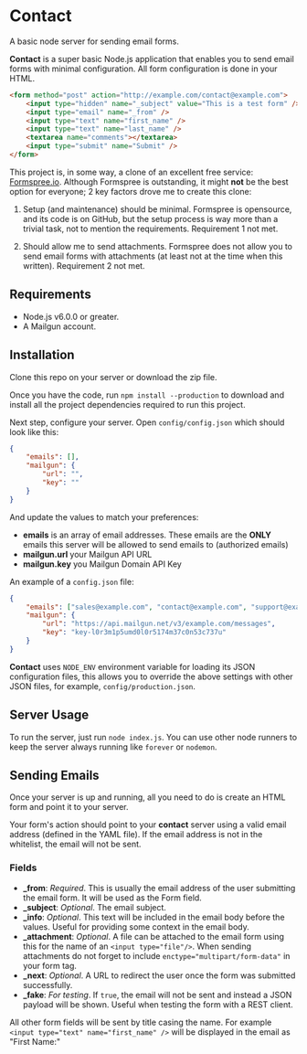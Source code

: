 # Contact

A basic node server for sending email forms.

**Contact** is a super basic Node.js application that enables you to send email forms with minimal configuration. All form configuration is done in your HTML.

```html
<form method="post" action="http://example.com/contact@example.com">
	<input type="hidden" name="_subject" value="This is a test form" />
	<input type="email" name="_from" />
	<input type="text" name="first_name" />
	<input type="text" name="last_name" />
	<textarea name="comments"></textarea>
	<input type="submit" name="Submit" />
</form>
```

This project is, in some way, a clone of an excellent free service: [Formspree.io](https://formspree.io/). Although Formspree is outstanding, it might **not** be the best option for everyone; 2 key factors drove me to create this clone:

1. Setup (and maintenance) should be minimal.
   Formspree is opensource, and its code is on GitHub, but the setup process is way more than a trivial task, not to mention the requirements. Requirement 1 not met.

1. Should allow me to send attachments.
   Formspree does not allow you to send email forms with attachments (at least not at the time when this written). Requirement 2 not met.

## Requirements

- Node.js v6.0.0 or greater.
- A Mailgun account.

## Installation

Clone this repo on your server or download the zip file.

Once you have the code, run `npm install --production` to download and install all the project dependencies required to run this project.

Next step, configure your server. Open `config/config.json` which should look like this:

```json
{
	"emails": [],
	"mailgun": {
		"url": "",
		"key": ""
	}
}
```

And update the values to match your preferences:

- **emails** is an array of email addresses. These emails are the **ONLY** emails this server will be allowed to send emails to (authorized emails)
- **mailgun.url** your Mailgun API URL
- **mailgun.key** you Mailgun Domain API Key

An example of a `config.json` file:

```json
{
	"emails": ["sales@example.com", "contact@example.com", "support@example.com"],
	"mailgun": {
		"url": "https://api.mailgun.net/v3/example.com/messages",
		"key": "key-l0r3m1p5umd0l0r5174m37c0n53c737u"
	}
}
```

**Contact** uses `NODE_ENV` environment variable for loading its JSON configuration files, this allows you to override the above settings with other JSON files, for example, `config/production.json`.

## Server Usage

To run the server, just run `node index.js`. You can use other node runners to keep the server always running like `forever` or `nodemon`.

## Sending Emails

Once your server is up and running, all you need to do is create an HTML form and point it to your server.

Your form's action should point to your **contact** server using a valid email address (defined in the YAML file). If the email address is not in the whitelist, the email will not be sent.

### Fields

- **\_from**: _Required_. This is usually the email address of the user submitting the email form. It will be used as the Form field.
- **\_subject**: _Optional_. The email subject.
- **\_info**: _Optional_. This text will be included in the email body before the values. Useful for providing some context in the email body.
- **\_attachment**: _Optional_. A file can be attached to the email form using this for the name of an `<input type="file"/>`. When sending attachments do not forget to include `enctype="multipart/form-data"` in your form tag.
- **\_next**: _Optional_. A URL to redirect the user once the form was submitted successfully.
- **\_fake**: _For testing_. If `true`, the email will not be sent and instead a JSON payload will be shown. Useful when testing the form with a REST client.

All other form fields will be sent by title casing the name. For example `<input type="text" name="first_name" />` will be displayed in the email as "First Name:"
